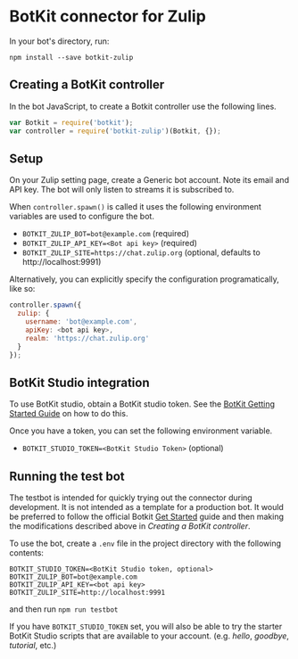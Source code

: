 # BotKit connector for Zulip

In your bot's directory, run:

`npm install --save botkit-zulip`

## Creating a BotKit controller
In the bot JavaScript, to create a Botkit controller use the following lines.
```javascript
var Botkit = require('botkit');
var controller = require('botkit-zulip')(Botkit, {});
```

## Setup
On your Zulip setting page, create a Generic bot account. Note its email and API key.
The bot will only listen to streams it is subscribed to.

When `controller.spawn()` is called it uses the following environment variables are used to configure the bot.

* `BOTKIT_ZULIP_BOT=bot@example.com` (required)
* `BOTKIT_ZULIP_API_KEY=<Bot api key>` (required)
* `BOTKIT_ZULIP_SITE=https://chat.zulip.org` (optional, defaults to http://localhost:9991)

Alternatively, you can explicitly specify the configuration programatically, like so:
```javascript
controller.spawn({
  zulip: {
    username: 'bot@example.com',
    apiKey: <bot api key>,
    realm: 'https://chat.zulip.org'
  }
});
```

## BotKit Studio integration
To use BotKit studio, obtain a BotKit studio token. See the [BotKit Getting Started Guide](https://botkit.ai/docs/readme-studio.html#getting-started) on how to do this.

Once you have a token, you can set the following environment variable.

* `BOTKIT_STUDIO_TOKEN=<BotKit Studio Token>` (optional)

## Running the test bot
The testbot is intended for quickly trying out the connector during development. It is not intended as a template for a production bot. It would be preferred to follow the official Botkit [Get Started](https://botkit.ai/getstarted.html) guide and then making the modifications described above in *Creating a BotKit controller*.

To use the bot, create a `.env` file in the project directory with the following contents:
```
BOTKIT_STUDIO_TOKEN=<BotKit Studio token, optional>
BOTKIT_ZULIP_BOT=bot@example.com
BOTKIT_ZULIP_API_KEY=<bot api key>
BOTKIT_ZULIP_SITE=http://localhost:9991
```

and then run `npm run testbot`

If you have `BOTKIT_STUDIO_TOKEN` set, you will also be able to try the starter BotKit Studio scripts that are available to your account. (e.g. *hello*, *goodbye*, *tutorial*, etc.)



